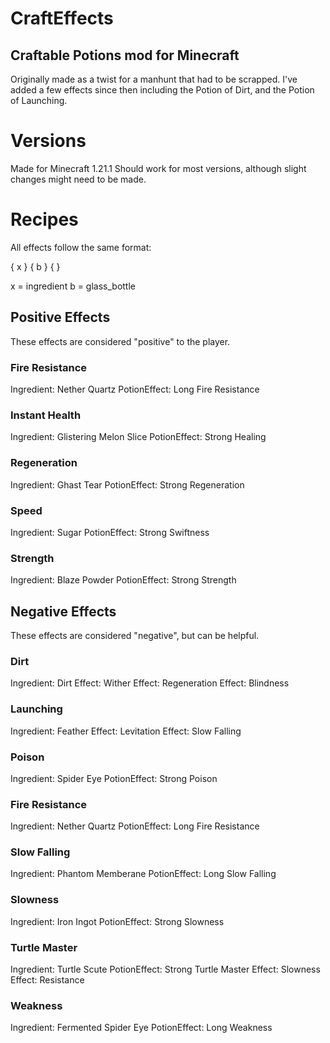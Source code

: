 # CraftEffects
## Craftable Potions mod for Minecraft

Originally made as a twist for a manhunt that had to be scrapped.
I've added a few effects since then including the Potion of Dirt, and the Potion of Launching.

# Versions

Made for Minecraft 1.21.1
Should work for most versions, although slight changes might need to be made.

# Recipes

All effects follow the same format:

{ x }
{ b }
{   }

x = ingredient
b = glass_bottle

## Positive Effects
These effects are considered "positive" to the player.

### Fire Resistance

Ingredient: Nether Quartz
PotionEffect: Long Fire Resistance

### Instant Health

Ingredient: Glistering Melon Slice
PotionEffect: Strong Healing

### Regeneration

Ingredient: Ghast Tear
PotionEffect: Strong Regeneration

### Speed

Ingredient: Sugar
PotionEffect: Strong Swiftness

### Strength

Ingredient: Blaze Powder
PotionEffect: Strong Strength

## Negative Effects
These effects are considered "negative", but can be helpful.

### Dirt

Ingredient: Dirt
Effect: Wither
Effect: Regeneration
Effect: Blindness

### Launching

Ingredient: Feather
Effect: Levitation
Effect: Slow Falling

### Poison

Ingredient: Spider Eye
PotionEffect: Strong Poison

### Fire Resistance

Ingredient: Nether Quartz
PotionEffect: Long Fire Resistance

### Slow Falling

Ingredient: Phantom Memberane
PotionEffect: Long Slow Falling

### Slowness

Ingredient: Iron Ingot
PotionEffect: Strong Slowness

### Turtle Master

Ingredient: Turtle Scute
PotionEffect: Strong Turtle Master
Effect: Slowness
Effect: Resistance

### Weakness

Ingredient: Fermented Spider Eye
PotionEffect: Long Weakness
